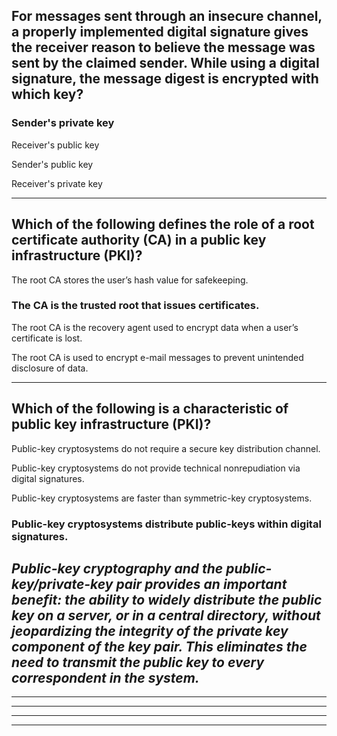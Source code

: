 

## For messages sent through an insecure channel, a properly implemented digital signature gives the receiver reason to believe the message was sent by the claimed sender. While using a digital signature, the message digest is encrypted with which key?


### Sender's private key

Receiver's public key

Sender's public key

Receiver's private key

-----------------------------------------------------------------------------------------------------------------------------

## Which of the following defines the role of a root certificate authority (CA) in a public key infrastructure (PKI)?


The root CA stores the user’s hash value for safekeeping.

### The CA is the trusted root that issues certificates.

The root CA is the recovery agent used to encrypt data when a user’s certificate is lost.

The root CA is used to encrypt e-mail messages to prevent unintended disclosure of data.

-----------------------------------------------------------------------------------------------------------------------------

## Which of the following is a characteristic of public key infrastructure (PKI)?


Public-key cryptosystems do not require a secure key distribution channel.

Public-key cryptosystems do not provide technical nonrepudiation via digital signatures.

Public-key cryptosystems are faster than symmetric-key cryptosystems.

### Public-key cryptosystems distribute public-keys within digital signatures. 

*Public-key cryptography and the public-key/private-key pair provides an important benefit: the ability to widely distribute the public key on a server, or in a central directory, without jeopardizing the integrity of the private key component of the key pair. This eliminates the need to transmit the public key to every correspondent in the system.*
-----------------------------------------------------------------------------------------------------------------------------



-----------------------------------------------------------------------------------------------------------------------------


-----------------------------------------------------------------------------------------------------------------------------



-----------------------------------------------------------------------------------------------------------------------------



-----------------------------------------------------------------------------------------------------------------------------
